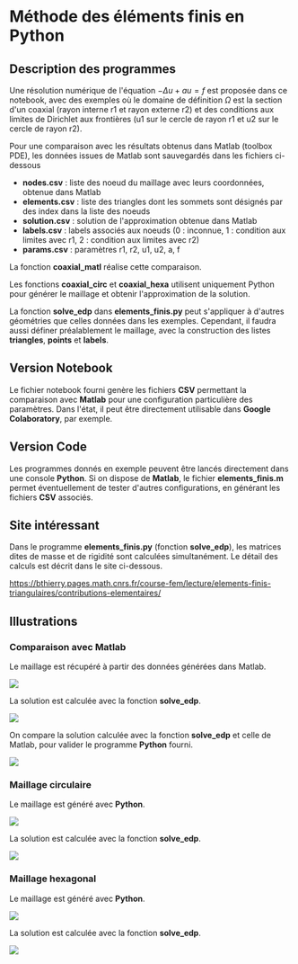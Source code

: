 # Méthode des éléments finis en Python

## Description des programmes

Une résolution numérique de l'équation $-\Delta u+au=f$ est proposée dans ce notebook, avec des exemples où le domaine de définition $\Omega$ est la section d'un coaxial (rayon interne r1 et rayon externe r2) et des conditions aux limites de Dirichlet aux frontières (u1 sur le cercle de rayon r1 et u2 sur le cercle de rayon r2).

Pour une comparaison avec les résultats obtenus dans Matlab (toolbox PDE), les données issues de Matlab sont sauvegardés dans les fichiers ci-dessous


*   **nodes.csv** : liste des noeud du maillage avec leurs coordonnées, obtenue dans Matlab
*   **elements.csv** : liste des triangles dont les sommets sont désignés par des index dans la liste des noeuds
*   **solution.csv** : solution de l'approximation obtenue dans Matlab
*   **labels.csv** : labels associés aux noeuds (0 : inconnue, 1 : condition aux limites avec r1, 2 : condition aux limites avec r2)
*   **params.csv** : paramètres r1, r2, u1, u2, a, f

La fonction **coaxial_matl** réalise cette comparaison.

Les fonctions **coaxial_circ** et **coaxial_hexa** utilisent uniquement Python pour générer le maillage et obtenir l'approximation de la solution.

La fonction **solve_edp** dans **elements_finis.py** peut s'appliquer à d'autres géométries que celles données dans les exemples. Cependant, il faudra aussi définer préalablement le maillage, avec la construction des listes **triangles**, **points** et **labels**.

## Version Notebook

Le fichier notebook fourni genère les fichiers **CSV** permettant la comparaison avec **Matlab** pour une configuration particulière des paramètres. Dans l'état, il peut être directement utilisable dans **Google Colaboratory**, par exemple.

## Version Code

Les programmes donnés en exemple peuvent être lancés directement dans une console **Python**. Si on dispose de **Matlab**, le fichier **elements_finis.m** permet éventuellement de tester d'autres configurations, en générant les fichiers **CSV** associés.

## Site intéressant
Dans le programme **elements_finis.py** (fonction **solve_edp**), les matrices dites de masse et de rigidité sont calculées simultanément. Le détail des calculs est décrit dans le site ci-dessous.

https://bthierry.pages.math.cnrs.fr/course-fem/lecture/elements-finis-triangulaires/contributions-elementaires/

## Illustrations
### Comparaison avec Matlab

Le maillage est récupéré à partir des données générées dans Matlab.

![](Images/matl_maillage.png)

La solution est calculée avec la fonction **solve_edp**.

![](Images/matl_sol.png)

On compare la solution calculée avec la fonction **solve_edp** et celle de Matlab, pour valider le programme **Python** fourni.

![](Images/matl_err.png)

### Maillage circulaire

Le maillage est généré avec **Python**.

![](Images/circ_maillage.png)

La solution est calculée avec la fonction **solve_edp**.

![](Images/circ_sol.png)

### Maillage hexagonal

Le maillage est généré avec **Python**.

![](Images/hexa_maillage.png)

La solution est calculée avec la fonction **solve_edp**.

![](Images/hexa_sol.png)
